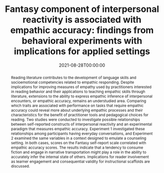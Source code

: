 ---
title: " Fantasy component of interpersonal reactivity is associated with empathic accuracy: findings from behavioral experiments with implications for applied settings"

authors: 
    - admin
    - Russell S Kabir
    - Kiyoaki Matsuda
    - Yuka Noguchi
    - Kohei Kambara
    - Ryota Kobayashi
    - Jun Shigematsu
    - Makoto Miyatani
    - Takashi Nakao
date: "2021-08-28T00:00:00"
doi: "10.1080/02702711.2021.1939823"

# Schedule page publish date (NOT publication's date).
publishDate: "2021-08-28T00:00:00"


# Publication type.
# Legend: 0 = Uncategorized; 1 = Conference paper; 2 = Journal article;
# 3 = Preprint / Working Paper; 4 = Report; 5 = Book; 6 = Book section;
# 7 = Thesis; 8 = Patent
publication_types: ["2"]

# Publication name and optional abbreviated version.
publication: "*Reading Psychology*."
publication_short: "*Read. Psychol.*"

# Abstract and optional shortened version.
abstract: "Reading literature contributes to the development of language skills and socioemotional competencies related to empathic responding. Despite implications for improving measures of empathy used by practitioners interested in reading behavior and their applications to teaching empathic skills through literature, extensions to the ability to express empathic inference of interpersonal encounters, or empathic accuracy, remains an understudied area. Comparing which traits are associated with performance on tasks that require empathic accuracy could reveal more about underlying empathic processes and their characteristics for the benefit of practitioner tools and pedagogical choices for reading. Two studies were conducted to investigate possible relationships between self-reported constructs of interpersonal reactivity and an experimental paradigm that measures empathic accuracy. Experiment 1 investigated these relationships among participants having everyday conversations, and Experiment 2 examined the same variables in a context designed to emulate a counseling setting. In both cases, scores on the Fantasy self-report scale correlated with empathic accuracy scores. The results indicate that a tendency to consume fiction and engage in narrative transportation might play a role in the ability to accurately infer the internal state of others. Implications for reader involvement as learner engagement and consequential validity for instructional scaffolds are discussed."

# Summary. An optional shortened abstract.
#summary: 

url_pdf: 'https://www.tandfonline.com/doi/full/10.1080/02702711.2021.1939823'
url_code: ''
url_dataset: ''
url_poster: ''
url_project: ''
url_slides: ''
url_source: ''
url_video: ''

# Featured image
# To use, add an image named `featured.jpg/png` to your page's folder. 
image:
#  caption: 'Image credit: [**Unsplash**](https://unsplash.com/photos/jdD8gXaTZsc)'
  focal_point: ""
  preview_only: false


# Associated Projects (optional).
#   Associate this publication with one or more of your projects.
#   Simply enter your project's folder or file name without extension.
#   E.g. `internal-project` references `content/project/internal-project/index.md`.
#   Otherwise, set `projects: []`.
projects: []

# Slides (optional).
#   Associate this publication with Markdown slides.
#   Simply enter your slide deck's filename without extension.
#   E.g. `slides: "example"` references `content/slides/example/index.md`.
#   Otherwise, set `slides: ""`.
slides: example

---